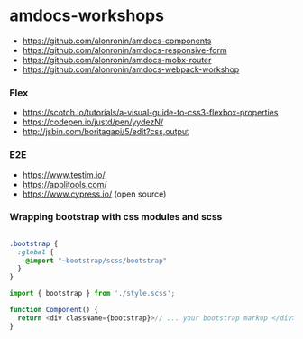 # amdocs-workshops

- https://github.com/alonronin/amdocs-components
- https://github.com/alonronin/amdocs-responsive-form
- https://github.com/alonronin/amdocs-mobx-router
- https://github.com/alonronin/amdocs-webpack-workshop

### Flex

- https://scotch.io/tutorials/a-visual-guide-to-css3-flexbox-properties
- https://codepen.io/justd/pen/yydezN/
- http://jsbin.com/boritagapi/5/edit?css,output

### E2E

- https://www.testim.io/
- https://applitools.com/
- https://www.cypress.io/ (open source)

### Wrapping bootstrap with css modules and scss

```scss

.bootstrap {
  :global {
    @import "~bootstrap/scss/bootstrap"
  }
}

```

```js
import { bootstrap } from './style.scss';

function Component() {
  return <div className={bootstrap}>// ... your bootstrap markup </div>;
}
```
